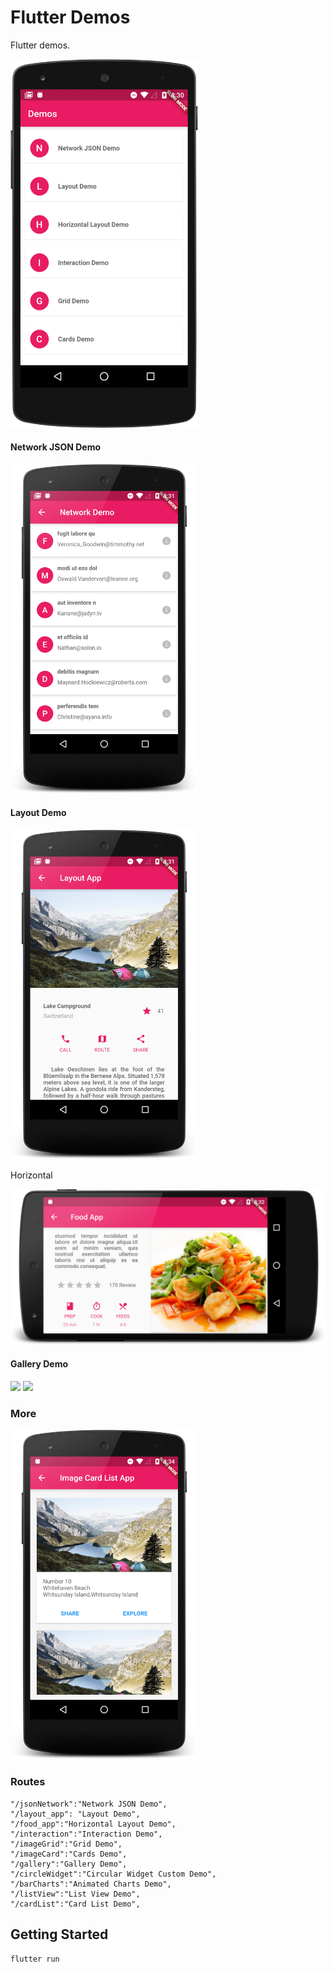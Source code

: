# Flutter Demos

Flutter demos.

<img src="https://raw.githubusercontent.com/shreks7/flutter-demos/master/docs/image1.png" width="300">

#### Network JSON Demo

<img src="https://raw.githubusercontent.com/shreks7/flutter-demos/master/docs/image2.png" width="300">

#### Layout Demo

<img src="https://raw.githubusercontent.com/shreks7/flutter-demos/master/docs/image3.png" width="300">

Horizontal 

<img src="https://raw.githubusercontent.com/shreks7/flutter-demos/master/docs/image4.png" width="800">

#### Gallery Demo

<img src="https://raw.githubusercontent.com/shreks7/flutter-demos/master/docs/image6.png" width="300">

<img src="https://raw.githubusercontent.com/shreks7/flutter-demos/master/docs/image5.png" width="800">

### More 

<img src="https://raw.githubusercontent.com/shreks7/flutter-demos/master/docs/image7.png" width="300">

### Routes

```
"/jsonNetwork":"Network JSON Demo",
"/layout_app": "Layout Demo",
"/food_app":"Horizontal Layout Demo",
"/interaction":"Interaction Demo",
"/imageGrid":"Grid Demo",
"/imageCard":"Cards Demo",
"/gallery":"Gallery Demo",
"/circleWidget":"Circular Widget Custom Demo",
"/barCharts":"Animated Charts Demo",
"/listView":"List View Demo",
"/cardList":"Card List Demo",
```

## Getting Started

`flutter run`


